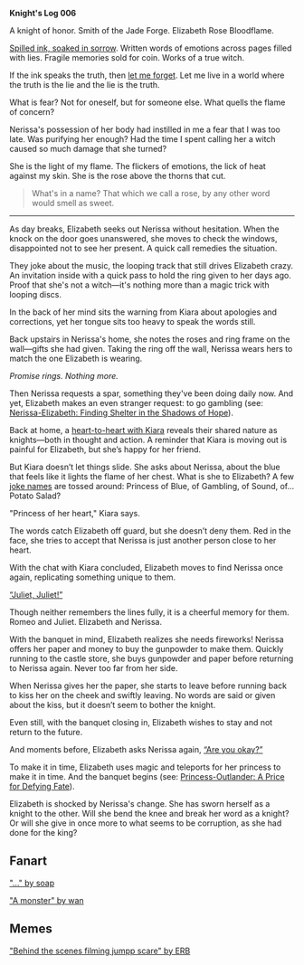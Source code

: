 <!-- title: Elizabeth Smith Bloodflame -->
<!-- status: Alive -->

**Knight's Log 006**

A knight of honor. Smith of the Jade Forge. Elizabeth Rose Bloodflame.

[Spilled ink, soaked in sorrow](https://www.youtube.com/live/b-jTHH6GK5w?si=-HpFkakfPqE6y6EO&t=363). Written words of emotions across pages filled with lies. Fragile memories sold for coin. Works of a true witch.

If the ink speaks the truth, then [let me forget](https://www.youtube.com/live/b-jTHH6GK5w?si=9ftHdvHFDe7BKzLe&t=410). Let me live in a world where the truth is the lie and the lie is the truth.

What is fear? Not for oneself, but for someone else. What quells the flame of concern?

Nerissa's possession of her body had instilled in me a fear that I was too late. Was purifying her enough? Had the time I spent calling her a witch caused so much damage that she turned?

She is the light of my flame. The flickers of emotions, the lick of heat against my skin. She is the rose above the thorns that cut.

> What's in a name? That which we call a rose, by any other word would smell as sweet.

---

As day breaks, Elizabeth seeks out Nerissa without hesitation. When the knock on the door goes unanswered, she moves to check the windows, disappointed not to see her present. A quick call remedies the situation.

They joke about the music, the looping track that still drives Elizabeth crazy. An invitation inside with a quick pass to hold the ring given to her days ago. Proof that she's not a witch—it's nothing more than a magic trick with looping discs.

In the back of her mind sits the warning from Kiara about apologies and corrections, yet her tongue sits too heavy to speak the words still.

Back upstairs in Nerissa's home, she notes the roses and ring frame on the wall—gifts she had given. Taking the ring off the wall, Nerissa wears hers to match the one Elizabeth is wearing.

_Promise rings. Nothing more._

Then Nerissa requests a spar, something they've been doing daily now. And yet, Elizabeth makes an even stranger request: to go gambling (see: [Nerissa-Elizabeth: Finding Shelter in the Shadows of Hope](#edge:liz-nerissa)).

Back at home, a [heart-to-heart with Kiara](https://www.youtube.com/live/b-jTHH6GK5w?si=oGPHYYz-3nlKro3Y&t=4582) reveals their shared nature as knights—both in thought and action. A reminder that Kiara is moving out is painful for Elizabeth, but she’s happy for her friend.

But Kiara doesn’t let things slide. She asks about Nerissa, about the blue that feels like it lights the flame of her chest. What is she to Elizabeth? A few [joke names](https://www.youtube.com/live/b-jTHH6GK5w?si=E3oALHLYZAo5suDE&t=4950) are tossed around: Princess of Blue, of Gambling, of Sound, of... Potato Salad?

"Princess of her heart," Kiara says.

The words catch Elizabeth off guard, but she doesn’t deny them. Red in the face, she tries to accept that Nerissa is just another person close to her heart.

With the chat with Kiara concluded, Elizabeth moves to find Nerissa once again, replicating something unique to them.

[“Juliet, Juliet!”](#embed:https://www.youtube.com/live/b-jTHH6GK5w?si=wW_PnKZylMBJiFeK&t=5150)

Though neither remembers the lines fully, it is a cheerful memory for them. Romeo and Juliet. Elizabeth and Nerissa.

With the banquet in mind, Elizabeth realizes she needs fireworks! Nerissa offers her paper and money to buy the gunpowder to make them. Quickly running to the castle store, she buys gunpowder and paper before returning to Nerissa again. Never too far from her side.

When Nerissa gives her the paper, she starts to leave before running back to kiss her on the cheek and swiftly leaving. No words are said or given about the kiss, but it doesn’t seem to bother the knight.

Even still, with the banquet closing in, Elizabeth wishes to stay and not return to the future.

And moments before, Elizabeth asks Nerissa again, [“Are you okay?”](https://www.youtube.com/live/b-jTHH6GK5w?si=aVt1IOPOs86fL63N&t=6456)

To make it in time, Elizabeth uses magic and teleports for her princess to make it in time. And the banquet begins (see: [Princess-Outlander: A Price for Defying Fate](#edge:iphania-outlander)).

Elizabeth is shocked by Nerissa's change. She has sworn herself as a knight to the other. Will she bend the knee and break her word as a knight? Or will she give in once more to what seems to be corruption, as she had done for the king?

## Fanart

["..." by soap](https://x.com/SiFXi_/status/1922931817402806278)

<!-- nerissa -->

["A monster" by wan](https://x.com/wan_m_i/status/1921889316306919884)

<!-- nerissa -->

## Memes

["Behind the scenes filming jumpp scare" by ERB](https://x.com/ERBloodflame/status/1922836899917332646)
